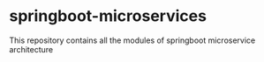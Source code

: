 # springboot-microservices
This repository contains all the modules of springboot microservice architecture
